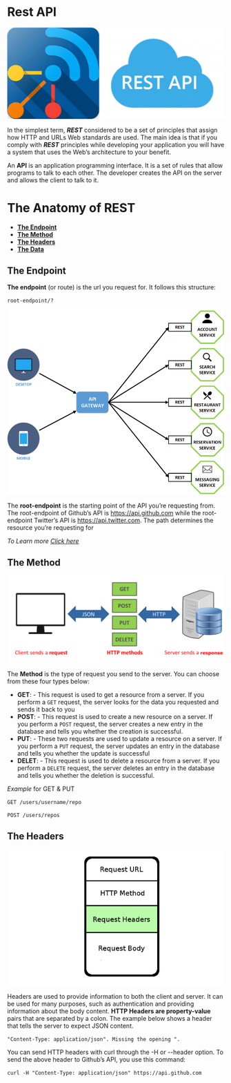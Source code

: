 # Rest API

![R](assignments/Assets/6c84d533fc229526581c779693b8a623_L.jpg)


In the simplest term, _**REST**_ considered to be a set of principles that assign how HTTP and URLs Web standards are used. 
The main idea is that if you comply with _**REST**_ principles while developing your application you will have a system that uses the Web’s architecture to your benefit.

An **API** is an application programming interface. It is a set of rules that allow programs to talk to each other. 
The developer creates the API on the server and allows the client to talk to it.

# The Anatomy of REST

- [**The Endpoint**](#the-endpoint)
- [**The Method**](#the-method)
- [**The Headers**](#the-headers)
- [**The Data**]()


## The Endpoint

**The endpoint** (or route) is the url you request for. It follows this structure:

```rest
root-endpoint/?
```

![lo](assignments/Assets/download.png)

The **root-endpoint** is the starting point of the API you’re requesting from. The root-endpoint of Github’s API is https://api.github.com while the root-endpoint Twitter’s API is https://api.twitter.com. 
The path determines the resource you’re requesting for

_To Learn more [Click here](https://www.smashingmagazine.com/2018/01/understanding-using-rest-api/)_

## The Method

![L](assignments/Assets/what_is_rest_api.png)

The **Method** is the type of request you send to the server. You can choose from these four types below:

- **GET**: - This request is used to get a resource from a server. If you perform a `GET` request, the server looks for the data you requested and sends it back to you
- **POST**: - This request is used to create a new resource on a server. If you perform a `POST` request, the server creates a new entry in the database and tells you whether the creation is successful.
- **PUT**: - These two requests are used to update a resource on a server. If you perform a `PUT`  request, the server updates an entry in the database and tells you whether the update is successful
- **DELET**: - This request is used to delete a resource from a server. If you perform a `DELETE` request, the server deletes an entry in the database and tells you whether the deletion is successful.

_Example_ for GET & PUT
```
GET /users/username/repo
```

```
POST /users/repos
```
## The Headers

![l](assignments/Assets/requestpacket.jpg)

Headers are used to provide information to both the client and server. It can be used for many purposes, such as authentication and providing information about the body content.
**HTTP Headers are property-value** pairs that are separated by a colon. The example below shows a header that tells the server to expect JSON content.

```
"Content-Type: application/json". Missing the opening ".

```

You can send HTTP headers with curl through the -H or --header option. To send the above header to Github’s API, you use this command:

```
curl -H "Content-Type: application/json" https://api.github.com
```



